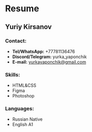 # Resume
## Yuriy Kirsanov

### **Contact:**
+ **Tel/WhatsApp:** +77781136476<br>
+ **Discord/Telegram:** yurka_yaponchik<br>
+ **E-mail:** yurkayaponchik@gmail.com

### **Skills:**
+ HTML&CSS<br>
+ Figma<br>
+ Photoshop

### **Languages:**
+ Russian Native<br>
+ English A1